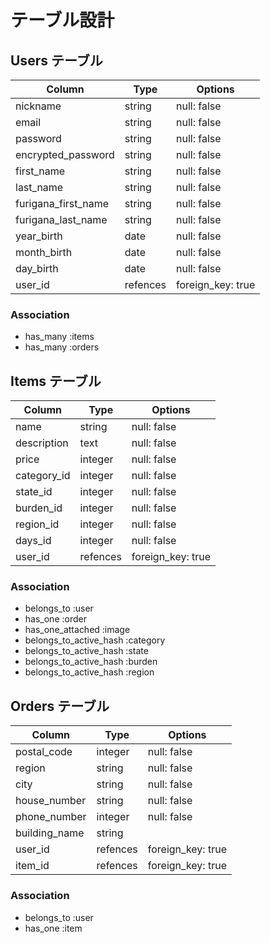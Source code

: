 # テーブル設計

## Users テーブル

| Column              | Type     | Options           |
| ------------------- | -------- | ----------------- |
| nickname            | string   | null: false       |
| email               | string   | null: false       |
| password            | string   | null: false       |
| encrypted_password  | string   | null: false       |
| first_name          | string   | null: false       |
| last_name           | string   | null: false       |
| furigana_first_name | string   | null: false       |
| furigana_last_name  | string   | null: false       |
| year_birth          | date     | null: false       |
| month_birth         | date     | null: false       |
| day_birth           | date     | null: false       |
| user_id             | refences | foreign_key: true |

### Association

- has_many :items
- has_many :orders

## Items テーブル

| Column      | Type     | Options           |
| ----------- | -------- | ----------------- |
| name        | string   | null: false       |
| description | text     | null: false       |
| price       | integer  | null: false       |
| category_id | integer  | null: false       |
| state_id    | integer  | null: false       |
| burden_id   | integer  | null: false       |
| region_id   | integer  | null: false       |
| days_id     | integer  | null: false       |
| user_id     | refences | foreign_key: true |

### Association

- belongs_to :user
- has_one :order
- has_one_attached :image
- belongs_to_active_hash :category
- belongs_to_active_hash :state
- belongs_to_active_hash :burden
- belongs_to_active_hash :region

## Orders テーブル

| Column        | Type     | Options           |
| ------------- | -------- | ----------------- |
| postal_code   | integer  | null: false       |
| region        | string   | null: false       |
| city          | string   | null: false       |
| house_number  | string   | null: false       |
| phone_number  | integer  | null: false       |
| building_name | string   |                   |
| user_id       | refences | foreign_key: true |
| item_id       | refences | foreign_key: true |

### Association

- belongs_to :user
- has_one :item
